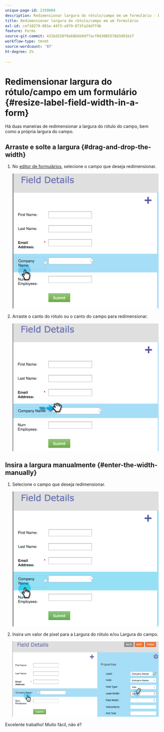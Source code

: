 ```yaml
---
unique-page-id: 2359604
description: Redimensionar largura do rótulo/campo em um formulário - Documentação do Marketo - Documentação do produto
title: Redimensionar largura do rótulo/campo em um formulário
exl-id: cef10279-881e-44f3-a979-873fa24d7f4b
feature: Forms
source-git-commit: 431bd258f9a68bbb9df7acf043085578d3d91b1f
workflow-type: tm+mt
source-wordcount: '97'
ht-degree: 2%

---
```


# Redimensionar largura do rótulo/campo em um formulário {#resize-label-field-width-in-a-form}

Há duas maneiras de redimensionar a largura do rótulo do campo, bem como a própria largura do campo.

## Arraste e solte a largura {#drag-and-drop-the-width}

1. No [editor de formulários](/help/marketo/product-docs/demand-generation/forms/form-actions/edit-a-form.md), selecione o campo que deseja redimensionar.

   ![](assets/image2014-9-15-15-3a24-3a0.png)

1. Arraste o canto do rótulo ou o canto do campo para redimensionar.

   ![](assets/image2014-9-15-15-3a24-3a14.png)

## Insira a largura manualmente {#enter-the-width-manually}

1. Selecione o campo que deseja redimensionar.

   ![](assets/image2014-9-15-15-3a24-3a28.png)

1. Insira um valor de pixel para a Largura do rótulo e/ou Largura do campo.

   ![](assets/image2014-9-15-15-3a24-3a36.png)

Excelente trabalho! Muito fácil, não é?
